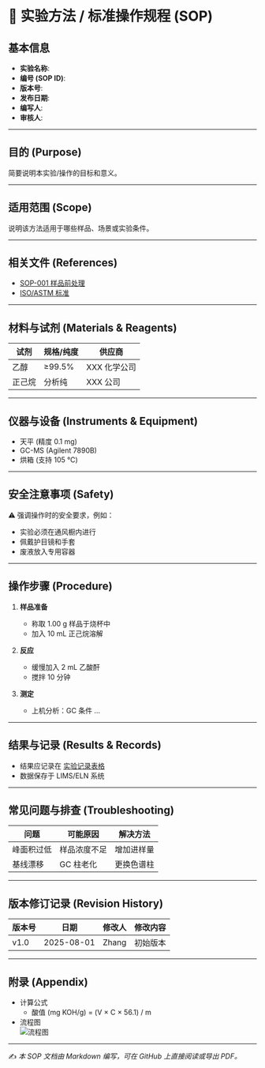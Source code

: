 # 🧪 实验方法 / 标准操作规程 (SOP)

## 基本信息
- **实验名称**:  
- **编号 (SOP ID)**:  
- **版本号**:  
- **发布日期**:  
- **编写人**:  
- **审核人**:  

---

## 目的 (Purpose)
简要说明本实验/操作的目标和意义。

---

## 适用范围 (Scope)
说明该方法适用于哪些样品、场景或实验条件。

---

## 相关文件 (References)
- [SOP-001 样品前处理](./SOP-001.md)
- [ISO/ASTM 标准](https://example.com)

---

## 材料与试剂 (Materials & Reagents)
| 试剂 | 规格/纯度 | 供应商 |
|------|------------|--------|
| 乙醇 | ≥99.5% | XXX 化学公司 |
| 正己烷 | 分析纯 | XXX 公司 |

---

## 仪器与设备 (Instruments & Equipment)
- 天平 (精度 0.1 mg)
- GC-MS (Agilent 7890B)
- 烘箱 (支持 105 ℃)

---

## 安全注意事项 (Safety)
⚠️ 强调操作时的安全要求，例如：
- 实验必须在通风橱内进行  
- 佩戴护目镜和手套  
- 废液放入专用容器  

---

## 操作步骤 (Procedure)
1. **样品准备**  
   - 称取 1.00 g 样品于烧杯中  
   - 加入 10 mL 正己烷溶解  

2. **反应**  
   - 缓慢加入 2 mL 乙酸酐  
   - 搅拌 10 分钟  

3. **测定**  
   - 上机分析：GC 条件 …  

---

## 结果与记录 (Results & Records)
- 结果应记录在 [实验记录表格](./template.xlsx)  
- 数据保存于 LIMS/ELN 系统  

---

## 常见问题与排查 (Troubleshooting)
| 问题 | 可能原因 | 解决方法 |
|------|----------|----------|
| 峰面积过低 | 样品浓度不足 | 增加进样量 |
| 基线漂移 | GC 柱老化 | 更换色谱柱 |

---

## 版本修订记录 (Revision History)
| 版本号 | 日期 | 修改人 | 修改内容 |
|--------|------|--------|----------|
| v1.0 | 2025-08-01 | Zhang | 初始版本 |

---

## 附录 (Appendix)
- 计算公式  
  - 酸值 (mg KOH/g) = (V × C × 56.1) / m  
- 流程图  
  ![流程图](./images/workflow.png)

---
✍️ *本 SOP 文档由 Markdown 编写，可在 GitHub 上直接阅读或导出 PDF。*
